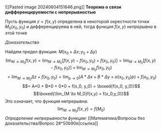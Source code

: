![[Pasted image 20240604151646.png]]
**Теорема о связи дифференцируемости с непрерывностью**

Пусть функция $z = f(x,y)$ определена в некоторой окрестности точки $M_0(x_0, y_0)$ и дифференцируема в ней, тогда функция $f(x,y)$ *непрерывна* в этой точке

*Доказательство*

Найдем предел функции: $M(x_0+\Delta{x};y_0+\Delta{y})$
$$\lim_{M \to M_0}f(x,y) = \lim_{M \to M_0}[f(x,y) - f(x_0, y_0)  + f(x_0, y_0)] = \lim_{M \to M_0}[f(x,y) - f(x_0, y_0)] + \lim_{M \to M_0}f(x_0, y_0)$$ $$= \lim_{M \to M_0}\Delta{z} + f(x_0, y_0) = \lim_{p \to 0}(A*\Delta{x} + B*\Delta{y} + \alpha(x_0, y_0)p) + f(x_0,y_0)$$
$$= A*0 + B*0 + 0*0 + f(x_0, y_0) = \boxed{f(x_0, y_0)}$$
$$\boxed{\lim_{M \to M_0}f(x,y) = f(x_0,y_0)}$$Это означает, что функция непрерывна: $$\lim_{M \to M_0}f(x,y) = f(M_0)$$
*Определение непрерывности функции:* [[Математика/Вопросы без доказательства/Вопрос 2#^50b90e|ссылка]]